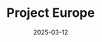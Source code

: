 ---  
layout: startup_page  
title: "Project Europe"  
id: "projecteurope.co"  
permalink: "/projecteuropeprojecteurope.co03122025/"  
website: "https://www.projecteurope.co/"  
funding_round: "Seed"  
funding_amount: "$10M"  
investors: "Founders of Klarna, Mistral, SoundCloud, and 128 other founders and tech execs"  
about: "Project Europe is a new fund designed to support European founders by providing initial funding and mentorship to build innovative solutions. They are investing in early-stage companies with technical solutions addressing difficult problems. Successful applicants will each receive approximately $200,000 to develop their ideas."  
markets: "Technology, Information and Internet"  
hq: "London, United Kingdom"  
founded_year: "2025"  
linkedin: "https://www.linkedin.com/company/project-europe-lfg"  
twitter: ""  
instagram: ""  
facebook: ""  
crunchbase: ""  
pitchbook: ""  

date_display: "12-Mar-2025"  
date: "2025-03-12"

# SEO Optimization  
meta_title: "Project Europe - Seed Funding ($10M)"  
meta_description: "Project Europe, Project Europe is a new fund designed to support European founders by providing initial funding and mentorship to build innovative solutions. They are..."  
meta_keywords: "Project Europe, Technology, Information and Internet, Seed funding"  
canonical_url: "https://startup.projectstartups.com/projecteuropeprojecteurope.co03122025/"  
---
